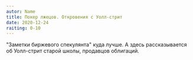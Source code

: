 ```yaml
---
autor: Name
title: Покер лжецов. Откровения с Уолл-стрит
date: 2020-12-24
raiting: 0-10
---
```

"Заметки биржевого спекулянта" куда лучше.  А здесь рассказывается об Уолл-стрит старой школы, продавцов облигаций.